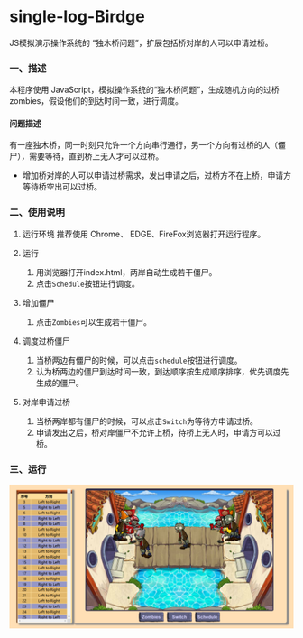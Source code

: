 # single-log-Birdge
JS模拟演示操作系统的 “独木桥问题”，扩展包括桥对岸的人可以申请过桥。

### 一、描述

本程序使用 JavaScript，模拟操作系统的“独木桥问题”，生成随机方向的过桥zombies，假设他们的到达时间一致，进行调度。

#### 问题描述

有一座独木桥，同一时刻只允许一个方向串行通行，另一个方向有过桥的人（僵尸），需要等待，直到桥上无人才可以过桥。

+ 增加桥对岸的人可以申请过桥需求，发出申请之后，过桥方不在上桥，申请方等待桥空出可以过桥。

### 二、使用说明

1. 运行环境
   推荐使用 Chrome、 EDGE、FireFox浏览器打开运行程序。

2. 运行

   1. 用浏览器打开index.html，两岸自动生成若干僵尸。
   2. 点击`Schedule`按钮进行调度。

3. 增加僵尸

   1. 点击`Zombies`可以生成若干僵尸。

4. 调度过桥僵尸

   1. 当桥两边有僵尸的时候，可以点击`schedule`按钮进行调度。
   2. 认为桥两边的僵尸到达时间一致，到达顺序按生成顺序排序，优先调度先生成的僵尸。

5. 对岸申请过桥

   1. 当桥两岸都有僵尸的时候，可以点击`Switch`为等待方申请过桥。
   2. 申请发出之后，桥对岸僵尸不允许上桥，待桥上无人时，申请方可以过桥。

   

### 三、运行

![running](./src/image/running.png)
